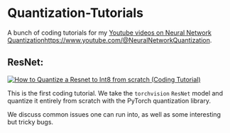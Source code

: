 # Quantization-Tutorials
A bunch of coding tutorials for my [Youtube videos on Neural Network Quantization](https://www.youtube.com/@NeuralNetworkQuantization)https://www.youtube.com/@NeuralNetworkQuantization.

## ResNet:

[![How to Quantize a Resnet to Int8 from scratch (Coding Tutorial)](https://ytcards.demolab.com/?id=-nIF6brEKjQ&title=How+to+Quantize+a+Resnet+to+Int8+from+scratch+(Coding+Tutorial)&lang=en&timestamp=1706473016&background_color=%230d1117&title_color=%23ffffff&stats_color=%23dedede&max_title_lines=1&width=250&border_radius=5 "How to Quantize a Resnet to Int8 from scratch (Coding Tutorial)")](https://www.youtube.com/watch?v=8dLSVrnuBXM)

This is the first coding tutorial. We take the `torchvision` `ResNet` model and quantize it entirely from scratch with the PyTorch quantization library.

We discuss common issues one can run into, as well as some interesting but tricky bugs.
